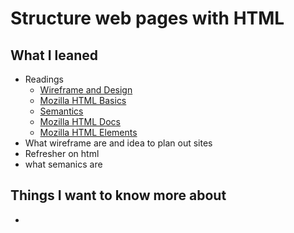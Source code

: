 # Structure web pages with HTML

## What I leaned
- Readings
  - [Wireframe and Design](https://careerfoundry.com/en/blog/ux-design/how-to-create-your-first-wireframe/)
  - [Mozilla HTML Basics](https://developer.mozilla.org/en-US/docs/Learn/Getting_started_with_the_web/HTML_basics)
  - [Semantics](https://developer.mozilla.org/en-US/docs/Glossary/Semantics)
  - [Mozilla HTML Docs](https://developer.mozilla.org/en-US/docs/Web/HTML)
  - [Mozilla HTML Elements](https://developer.mozilla.org/en-US/docs/Web/HTML/Element)
- What wireframe are and idea to plan out sites
- Refresher on html
- what semanics are

## Things I want to know more about
- 

